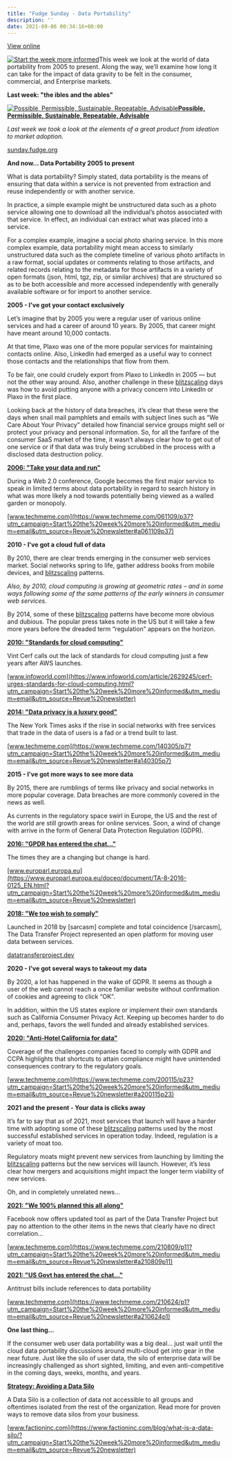 ```yaml
---
title: "Fudge Sunday - Data Portability"
description: ''
date: 2021-09-06 00:34:16+00:00
---
```


[View online](https://sunday.fudge.org/issues/fudge-sunday-data-portability-742573?utm_campaign=Issue&utm_content=view_in_browser&utm_medium=email&utm_source=Start+the+week+more+informed)

[![Start the week more informed](https://cuthrell.com/favicon.png "Start the week more informed")](https://cuthrell.com/favicon.png)This week we look at the world of data portability from 2005 to present. Along the way, we’ll examine how long it can take for the impact of data gravity to be felt in the consumer, commercial, and Enterprise markets.

 **Last week: "the ibles and the ables"**

[![Possible, Permissible, Sustainable, Repeatable, Advisable](https://cuthrell.com/favicon.png "Possible, Permissible, Sustainable, Repeatable, Advisable")](https://cuthrell.com/favicon.png)**[Possible, Permissible, Sustainable, Repeatable, Advisable](https://sunday.fudge.org/issues/fudge-sunday-possible-permissible-sustainable-repeatable-advisable-732793?utm_campaign=Start%20the%20week%20more%20informed&utm_medium=email&utm_source=Revue%20newsletter)**

*Last week we took a look at the elements of a great product from ideation to market adoption.*

[sunday.fudge.org](https://sunday.fudge.org/issues/fudge-sunday-possible-permissible-sustainable-repeatable-advisable-732793?utm_campaign=Start%20the%20week%20more%20informed&utm_medium=email&utm_source=Revue%20newsletter)

 **And now... Data Portability 2005 to present**

What is data portability? Simply stated, data portability is the means of ensuring that data within a service is not prevented from extraction and reuse independently or with another service.

In practice, a simple example might be unstructured data such as a photo service allowing one to download all the individual’s photos associated with that service. In effect, an individual can extract what was placed into a service.

For a complex example, imagine a social photo sharing service. In this more complex example, data portability might mean access to similarly unstructured data such as the complete timeline of various photo artifacts in a raw format, social updates or comments relating to those artifacts, and related records relating to the metadata for those artifacts in a variety of open formats (json, html, tgz, zip, or similar archives) that are structured so as to be both accessible and more accessed independently with generally available software or for import to another service.

 **2005 - I've got your contact exclusively**

Let’s imagine that by 2005 you were a regular user of various online services and had a career of around 10 years. By 2005, that career might have meant around 10,000 contacts.

At that time, Plaxo was one of the more popular services for maintaining contacts online. Also, LinkedIn had emerged as a useful way to connect those contacts and the relationships that flow from them.

To be fair, one could crudely export from Plaxo to LinkedIn in 2005 — but not the other way around. Also, another challenge in these [blitzscaling](https://hbr.org/2016/04/blitzscaling?utm_campaign=Start%20the%20week%20more%20informed&utm_medium=email&utm_source=Revue%20newsletter) days was how to avoid putting anyone with a privacy concern into LinkedIn or Plaxo in the first place.

Looking back at the history of data breaches, it’s clear that these were the days when snail mail pamphlets and emails with subject lines such as “We Care About Your Privacy” detailed how financial service groups might sell or protect your privacy and personal information. So, for all the fanfare of the consumer SaaS market of the time, it wasn’t always clear how to get out of one service or if that data was truly being scrubbed in the process with a disclosed data destruction policy.

**[2006: "Take your data and run"](https://www.techmeme.com/061109/p37?utm_campaign=Start%20the%20week%20more%20informed&utm_medium=email&utm_source=Revue%20newsletter#a061109p37)**

During a Web 2.0 conference, Google becomes the first major service to speak in limited terms about data portability in regard to search history in what was more likely a nod towards potentially being viewed as a walled garden or monopoly.

[www.techmeme.com](https://www.techmeme.com/061109/p37?utm_campaign=Start%20the%20week%20more%20informed&utm_medium=email&utm_source=Revue%20newsletter#a061109p37)

 **2010 - I've got a cloud full of data**

By 2010, there are clear trends emerging in the consumer web services market. Social networks spring to life, gather address books from mobile devices, and [blitzscaling](https://hbr.org/2016/04/blitzscaling?utm_campaign=Start%20the%20week%20more%20informed&utm_medium=email&utm_source=Revue%20newsletter) patterns.

*Also, by 2010, cloud computing is growing at geometric rates – and in some ways following some of the same patterns of the early winners in consumer web services.*

By 2014, some of these [blitzscaling](https://hbr.org/2016/04/blitzscaling?utm_campaign=Start%20the%20week%20more%20informed&utm_medium=email&utm_source=Revue%20newsletter) patterns have become more obvious and dubious. The popular press takes note in the US but it will take a few more years before the dreaded term “regulation” appears on the horizon.

**[2010: "Standards for cloud computing"](https://www.infoworld.com/article/2629245/cerf-urges-standards-for-cloud-computing.html?utm_campaign=Start%20the%20week%20more%20informed&utm_medium=email&utm_source=Revue%20newsletter)**

Vint Cerf calls out the lack of standards for cloud computing just a few years after AWS launches.

[www.infoworld.com](https://www.infoworld.com/article/2629245/cerf-urges-standards-for-cloud-computing.html?utm_campaign=Start%20the%20week%20more%20informed&utm_medium=email&utm_source=Revue%20newsletter)

**[2014: "Data privacy is a luxury good"](https://www.techmeme.com/140305/p7?utm_campaign=Start%20the%20week%20more%20informed&utm_medium=email&utm_source=Revue%20newsletter#a140305p7)**

The New York Times asks if the rise in social networks with free services that trade in the data of users is a fad or a trend built to last.

[www.techmeme.com](https://www.techmeme.com/140305/p7?utm_campaign=Start%20the%20week%20more%20informed&utm_medium=email&utm_source=Revue%20newsletter#a140305p7)

 **2015 - I've got more ways to see more data**

By 2015, there are rumblings of terms like privacy and social networks in more popular coverage. Data breaches are more commonly covered in the news as well.

As currents in the regulatory space swirl in Europe, the US and the rest of the world are still growth areas for online services. Soon, a wind of change with arrive in the form of General Data Protection Regulation (GDPR).

**[2016: "GPDR has entered the chat..."](https://www.europarl.europa.eu/doceo/document/TA-8-2016-0125_EN.html?utm_campaign=Start%20the%20week%20more%20informed&utm_medium=email&utm_source=Revue%20newsletter)**

The times they are a changing but change is hard.

[www.europarl.europa.eu](https://www.europarl.europa.eu/doceo/document/TA-8-2016-0125_EN.html?utm_campaign=Start%20the%20week%20more%20informed&utm_medium=email&utm_source=Revue%20newsletter)

**[2018: "We too wish to comply"](https://datatransferproject.dev/?utm_campaign=Start%20the%20week%20more%20informed&utm_medium=email&utm_source=Revue%20newsletter)**

Launched in 2018 by [sarcasm] complete and total coincidence [/sarcasm], The Data Transfer Project represented an open platform for moving user data between services.

[datatransferproject.dev](https://datatransferproject.dev/?utm_campaign=Start%20the%20week%20more%20informed&utm_medium=email&utm_source=Revue%20newsletter)

 **2020 - I've got several ways to takeout my data**

By 2020, a lot has happened in the wake of GDPR. It seems as though a user of the web cannot reach a once familiar website without confirmation of cookies and agreeing to click “OK”.

In addition, within the US states explore or implement their own standards such as California Consumer Privacy Act. Keeping up becomes harder to do and, perhaps, favors the well funded and already established services.

**[2020: "Anti-Hotel California for data"](https://www.techmeme.com/200115/p23?utm_campaign=Start%20the%20week%20more%20informed&utm_medium=email&utm_source=Revue%20newsletter#a200115p23)**

Coverage of the challenges companies faced to comply with GDPR and CCPA highlights that shortcuts to attain compliance might have unintended consequences contrary to the regulatory goals.

[www.techmeme.com](https://www.techmeme.com/200115/p23?utm_campaign=Start%20the%20week%20more%20informed&utm_medium=email&utm_source=Revue%20newsletter#a200115p23)

 **2021 and the present - Your data is clicks away**

It’s far to say that as of 2021, most services that launch will have a harder time with adopting some of these [blitzscaling](https://hbr.org/2016/04/blitzscaling?utm_campaign=Start%20the%20week%20more%20informed&utm_medium=email&utm_source=Revue%20newsletter) patterns used by the most successful established services in operation today. Indeed, regulation is a variety of moat too.

Regulatory moats might prevent new services from launching by limiting the [blitzscaling](https://hbr.org/2016/04/blitzscaling?utm_campaign=Start%20the%20week%20more%20informed&utm_medium=email&utm_source=Revue%20newsletter) patterns but the new services will launch. However, it’s less clear how mergers and acquisitions might impact the longer term viability of new services.

Oh, and in completely unrelated news…

**[2021: "We 100% planned this all along"](https://www.techmeme.com/210809/p11?utm_campaign=Start%20the%20week%20more%20informed&utm_medium=email&utm_source=Revue%20newsletter#a210809p11)**

Facebook now offers updated tool as part of the Data Transfer Project but pay no attention to the other items in the news that clearly have no direct correlation…

[www.techmeme.com](https://www.techmeme.com/210809/p11?utm_campaign=Start%20the%20week%20more%20informed&utm_medium=email&utm_source=Revue%20newsletter#a210809p11)

**[2021: "US Govt has entered the chat..."](https://www.techmeme.com/210624/p1?utm_campaign=Start%20the%20week%20more%20informed&utm_medium=email&utm_source=Revue%20newsletter#a210624p1)**

Antitrust bills include references to data portability

[www.techmeme.com](https://www.techmeme.com/210624/p1?utm_campaign=Start%20the%20week%20more%20informed&utm_medium=email&utm_source=Revue%20newsletter#a210624p1)

 **One last thing...**

If the consumer web user data portability was a big deal… just wait until the cloud data portability discussions around multi-cloud get into gear in the near future. Just like the silo of user data, the silo of enterprise data will be increasingly challenged as short sighted, limiting, and even anti-competitive in the coming days, weeks, months, and years.

**[Strategy: Avoiding a Data Silo](https://www.factioninc.com/blog/what-is-a-data-silo/?utm_campaign=Start%20the%20week%20more%20informed&utm_medium=email&utm_source=Revue%20newsletter)**

A Data Silo is a collection of data not accessible to all groups and oftentimes isolated from the rest of the organization. Read more for proven ways to remove data silos from your business.

[www.factioninc.com](https://www.factioninc.com/blog/what-is-a-data-silo/?utm_campaign=Start%20the%20week%20more%20informed&utm_medium=email&utm_source=Revue%20newsletter)









